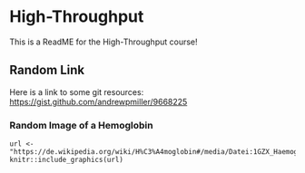 # High-Throughput

This is a ReadME for the High-Throughput course!

## Random Link

Here is a link to some git resources: https://gist.github.com/andrewpmiller/9668225

### Random Image of a Hemoglobin

```{r, echo=FALSE}
url <- "https://de.wikipedia.org/wiki/H%C3%A4moglobin#/media/Datei:1GZX_Haemoglobin.png"
knitr::include_graphics(url)
```
